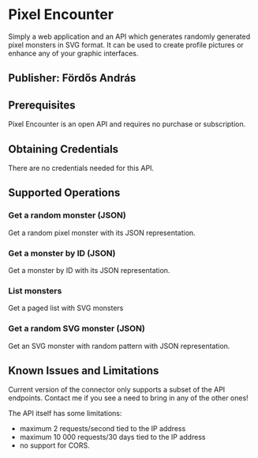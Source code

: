 # Pixel Encounter

Simply a web application and an API which generates randomly generated pixel monsters in SVG format. It can be used to create profile pictures or enhance any of your graphic interfaces.

## Publisher: Fördős András

## Prerequisites

Pixel Encounter is an open API and requires no purchase or subscription.

## Obtaining Credentials

There are no credentials needed for this API.

## Supported Operations

### Get a random monster (JSON)
Get a random pixel monster with its JSON representation.

### Get a monster by ID (JSON)
Get a monster by ID with its JSON representation.

### List monsters
Get a paged list with SVG monsters

### Get a random SVG monster (JSON)
Get an SVG monster with random pattern with JSON representation.

## Known Issues and Limitations

Current version of the connector only supports a subset of the API endpoints. Contact me if you see a need to bring in any of the other ones!

The API itself has some limitations:
* maximum 2 requests/second tied to the IP address
* maximum 10 000 requests/30 days tied to the IP address
* no support for CORS.
